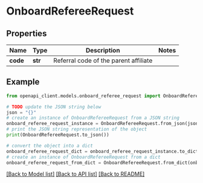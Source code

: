 # OnboardRefereeRequest


## Properties

Name | Type | Description | Notes
------------ | ------------- | ------------- | -------------
**code** | **str** | Referral code of the parent affiliate | 

## Example

```python
from openapi_client.models.onboard_referee_request import OnboardRefereeRequest

# TODO update the JSON string below
json = "{}"
# create an instance of OnboardRefereeRequest from a JSON string
onboard_referee_request_instance = OnboardRefereeRequest.from_json(json)
# print the JSON string representation of the object
print(OnboardRefereeRequest.to_json())

# convert the object into a dict
onboard_referee_request_dict = onboard_referee_request_instance.to_dict()
# create an instance of OnboardRefereeRequest from a dict
onboard_referee_request_from_dict = OnboardRefereeRequest.from_dict(onboard_referee_request_dict)
```
[[Back to Model list]](../README.md#documentation-for-models) [[Back to API list]](../README.md#documentation-for-api-endpoints) [[Back to README]](../README.md)


